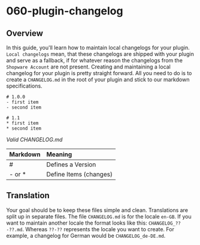 # 060-plugin-changelog

## Overview

In this guide, you'll learn how to maintain local changelogs for your plugin. `Local changelogs` mean, that these changelogs are shipped with your plugin and serve as a fallback, if for whatever reason the changelogs from the `Shopware Account` are not present. Creating and maintaining a local changelog for your plugin is pretty straight forward. All you need to do is to create a `CHANGELOG.md` in the root of your plugin and stick to our markdown specifications.

```text
# 1.0.0
- first item
- second item

# 1.1
* first item
* second item
```

_Valid CHANGELOG.md_

| Markdown | Meaning |
| :--- | :--- |
| \# | Defines a Version |
| - or \* | Define Items \(changes\) |

## Translation

Your goal should be to keep these files simple and clean. Translations are split up in separate files. The file `CHANGELOG.md` is for the locale `en-GB`. If you want to maintain another locale the format looks like this: `CHANGELOG_??-??.md`. Whereas `??-??` represents the locale you want to create. For example, a changelog for German would be `CHANGELOG_de-DE.md`.

